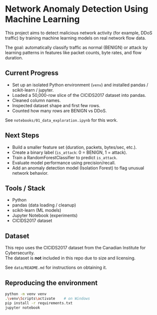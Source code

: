 # Network Anomaly Detection Using Machine Learning

This project aims to detect malicious network activity (for example, DDoS traffic) by training machine learning models on real network flow data.

The goal: automatically classify traffic as normal (BENIGN) or attack by learning patterns in features like packet counts, byte rates, and flow duration.

## Current Progress

- Set up an isolated Python environment (`venv`) and installed pandas / scikit-learn / jupyter.
- Loaded a 50,000-row slice of the CICIDS2017 dataset into pandas.
- Cleaned column names.
- Inspected dataset shape and first few rows.
- Counted how many rows are BENIGN vs DDoS.

See `notebooks/01_data_exploration.ipynb` for this work.

## Next Steps

- Build a smaller feature set (duration, packets, bytes/sec, etc.).
- Create a binary label (`is_attack`: 0 = BENIGN, 1 = attack).
- Train a RandomForestClassifier to predict `is_attack`.
- Evaluate model performance using precision/recall.
- Add an anomaly detection model (Isolation Forest) to flag unusual network behavior.

## Tools / Stack

- Python
- pandas (data loading / cleanup)
- scikit-learn (ML models)
- Jupyter Notebook (experiments)
- CICIDS2017 dataset

## Dataset

This repo uses the CICIDS2017 dataset from the Canadian Institute for Cybersecurity.  
The dataset is **not** included in this repo due to size and licensing.

See `data/README.md` for instructions on obtaining it.

## Reproducing the environment

```bash
python -m venv venv
.\venv\Scripts\activate    # on Windows
pip install -r requirements.txt
jupyter notebook
